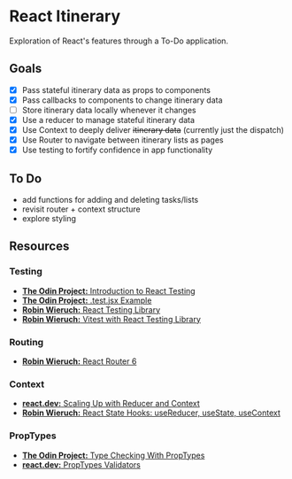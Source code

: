 # React Itinerary

Exploration of React's features through a To-Do application.

## Goals
* [x] Pass stateful itinerary data as props to components
* [x] Pass callbacks to components to change itinerary data
* [ ] Store itinerary data locally whenever it changes
* [x] Use a reducer to manage stateful itinerary data
* [x] Use Context to deeply deliver ~~itinerary data~~ (currently just the dispatch)
* [x] Use Router to navigate between itinerary lists as pages
* [x] Use testing to fortify confidence in app functionality
 
## To Do
- add functions for adding and deleting tasks/lists
- revisit router + context structure
- explore styling

## Resources
### Testing
- [**The Odin Project:** Introduction to React Testing](https://www.theodinproject.com/lessons/node-path-react-new-introduction-to-react-testing)
- [**The Odin Project:** .test.jsx Example](https://github.com/TheOdinProject/theodinproject/blob/0886578d5b27a967e6bba2b31f212efe284d9413/app/javascript/components/project-submissions/components/__tests__/submissions-list.test.jsx)
- [**Robin Wieruch:** React Testing Library](https://www.robinwieruch.de/react-testing-library/)
- [**Robin Wieruch:** Vitest with React Testing Library](https://www.robinwieruch.de/vitest-react-testing-library/)

### Routing
- [**Robin Wieruch:** React Router 6](https://www.robinwieruch.de/react-router/)

### Context
- [**react.dev:** Scaling Up with Reducer and Context](https://react.dev/learn/scaling-up-with-reducer-and-context)
- [**Robin Wieruch:** React State Hooks: useReducer, useState, useContext](https://www.robinwieruch.de/react-state-usereducer-usestate-usecontext/)

### PropTypes
- [**The Odin Project:** Type Checking With PropTypes](https://www.theodinproject.com/lessons/node-path-react-new-type-checking-with-proptypes)
- [**react.dev:** PropTypes Validators](https://legacy.reactjs.org/docs/typechecking-with-proptypes.html#proptypes)